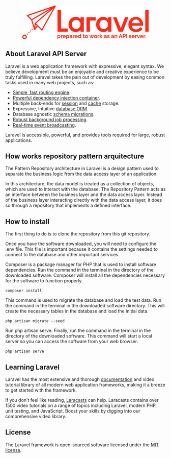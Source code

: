 <p align="center"><a href="https://laravel.com" target="_blank"><img src="https://raw.githubusercontent.com/c5vargas/default_laravel_api/main/public/assets/img/logo-devs.png" width="400"></a></p>

## About Laravel API Server

Laravel is a web application framework with expressive, elegant syntax. We believe development must be an enjoyable and creative experience to be truly fulfilling. Laravel takes the pain out of development by easing common tasks used in many web projects, such as:

- [Simple, fast routing engine](https://laravel.com/docs/routing).
- [Powerful dependency injection container](https://laravel.com/docs/container).
- Multiple back-ends for [session](https://laravel.com/docs/session) and [cache](https://laravel.com/docs/cache) storage.
- Expressive, intuitive [database ORM](https://laravel.com/docs/eloquent).
- Database agnostic [schema migrations](https://laravel.com/docs/migrations).
- [Robust background job processing](https://laravel.com/docs/queues).
- [Real-time event broadcasting](https://laravel.com/docs/broadcasting).

Laravel is accessible, powerful, and provides tools required for large, robust applications.


## How works repository pattern arquitecture

The Pattern Repository architecture in Laravel is a design pattern used to separate the business logic from the data access layer of an application.

In this architecture, the data model is treated as a collection of objects, which are used to interact with the database. The Repository Pattern acts as an interface between the business layer and the data access layer. Instead of the business layer interacting directly with the data access layer, it does so through a repository that implements a defined interface.

## How to install

The first thing to do is to clone the repository from this git repository.

Once you have the software downloaded, you will need to configure the .env file. This file is important because it contains the settings needed to connect to the database and other important services.

Composer is a package manager for PHP that is used to install software dependencies. Run the command in the terminal in the directory of the downloaded software. Composer will install all the dependencies necessary for the software to function properly.

```
composer install
```

This command is used to migrate the database and load the test data. Run the command in the terminal in the downloaded software directory. This will create the necessary tables in the database and load the initial data.

```
php artisan migrate --seed
```

Run php artisan serve: Finally, run the command in the terminal in the directory of the downloaded software. This command will start a local server so you can access the software from your web browser.

 ```
 php artisan serve
 ```

## Learning Laravel

Laravel has the most extensive and thorough [documentation](https://laravel.com/docs) and video tutorial library of all modern web application frameworks, making it a breeze to get started with the framework.

If you don't feel like reading, [Laracasts](https://laracasts.com) can help. Laracasts contains over 1500 video tutorials on a range of topics including Laravel, modern PHP, unit testing, and JavaScript. Boost your skills by digging into our comprehensive video library.

## License

The Laravel framework is open-sourced software licensed under the [MIT license](https://opensource.org/licenses/MIT).
